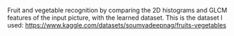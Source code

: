 Fruit and vegetable recognition by comparing the 2D histograms and GLCM features of the input picture, with the learned dataset.
This is the dataset I used: https://www.kaggle.com/datasets/soumyadeepnag/fruits-vegetables
